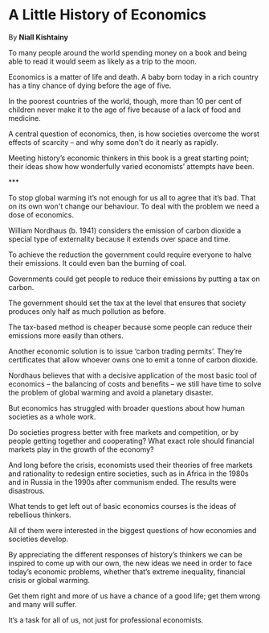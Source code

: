 A Little History of Economics
=============================

By **Niall Kishtainy**

To many people around the world spending money on a book and being able to read
it would seem as likely as a trip to the moon.

Economics is a matter of life and death. A baby born today in a rich country has
a tiny chance of dying before the age of five.

In the poorest countries of the world, though, more than 10 per cent of children
never make it to the age of five because of a lack of food and medicine.

A central question of economics, then, is how societies overcome the worst
effects of scarcity – and why some don't do it nearly as rapidly.

Meeting history’s economic thinkers in this book is a great starting point;
their ideas show how wonderfully varied economists’ attempts have been.

\*\*\*

To stop global warming it’s not enough for us all to agree that it’s bad. That
on its own won't change our behaviour. To deal with the problem we need a dose
of economics.

William Nordhaus (b. 1941) considers the emission of carbon dioxide a special
type of externality because it extends over space and time.

To achieve the reduction the government could require everyone to halve their
emissions. It could even ban the burning of coal.

Governments could get people to reduce their emissions by putting a tax on
carbon.

The government should set the tax at the level that ensures that society
produces only half as much pollution as before.

The tax-based method is cheaper because some people can reduce their emissions
more easily than others.

Another economic solution is to issue ‘carbon trading permits’. They’re
certificates that allow whoever owns one to emit a tonne of carbon dioxide.

Nordhaus believes that with a decisive application of the most basic tool of
economics – the balancing of costs and benefits – we still have time to solve
the problem of global warming and avoid a planetary disaster.

But economics has struggled with broader questions about how human societies as
a whole work.

Do societies progress better with free markets and competition, or by people
getting together and cooperating? What exact role should financial markets play
in the growth of the economy?

And long before the crisis, economists used their theories of free markets and
rationality to redesign entire societies, such as in Africa in the 1980s and in
Russia in the 1990s after communism ended. The results were disastrous.

What tends to get left out of basic economics courses is the ideas of rebellious
thinkers.

All of them were interested in the biggest questions of how economies and
societies develop.

By appreciating the different responses of history’s thinkers we can be inspired
to come up with our own, the new ideas we need in order to face today’s economic
problems, whether that’s extreme inequality, financial crisis or global warming.

Get them right and more of us have a chance of a good life; get them wrong and
many will suffer.

It’s a task for all of us, not just for professional economists.

